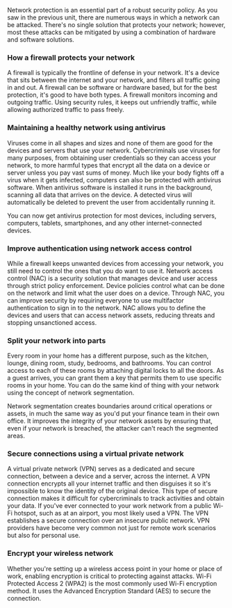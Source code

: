 Network protection is an essential part of a robust security policy. As you saw in the previous unit, there are numerous ways in which a network can be attacked. There's no single solution that protects your network; however, most these attacks can be mitigated by using a combination of hardware and software solutions.

### How a firewall protects your network

A firewall is typically the frontline of defense in your network. It's a device that sits between the internet and your network, and filters all traffic going in and out. A firewall can be software or hardware based, but for the best protection, it's good to have both types. A firewall monitors incoming and outgoing traffic. Using security rules, it keeps out unfriendly traffic, while allowing authorized traffic to pass freely.

### Maintaining a healthy network using antivirus

Viruses come in all shapes and sizes and none of them are good for the devices and servers that use your network. Cybercriminals use viruses for many purposes, from obtaining user credentials so they can access your network, to more harmful types that encrypt all the data on a device or server unless you pay vast sums of money. Much like your body fights off a virus when it gets infected, computers can also be protected with antivirus software. When antivirus software is installed it runs in the background, scanning all data that arrives on the device. A detected virus will automatically be deleted to prevent the user from accidentally running it.

You can now get antivirus protection for most devices, including servers, computers, tablets, smartphones, and any other internet-connected devices.

### Improve authentication using network access control

While a firewall keeps unwanted devices from accessing your network, you still need to control the ones that you do want to use it. Network access control (NAC) is a security solution that manages device and user access through strict policy enforcement. Device policies control what can be done on the network and limit what the user does on a device. Through NAC, you can improve security by requiring everyone to use multifactor authentication to sign in to the network. NAC allows you to define the devices and users that can access network assets, reducing threats and stopping unsanctioned access.

### Split your network into parts

Every room in your home has a different purpose, such as the kitchen, lounge, dining room, study, bedrooms, and bathrooms. You can control access to each of these rooms by attaching digital locks to all the doors. As a guest arrives, you can grant them a key that permits them to use specific rooms in your home. You can do the same kind of thing with your network using the concept of network segmentation.

Network segmentation creates boundaries around critical operations or assets, in much the same way as you'd put your finance team in their own office. It improves the integrity of your network assets by ensuring that, even if your network is breached, the attacker can't reach the segmented areas.

### Secure connections using a virtual private network

A virtual private network (VPN) serves as a dedicated and secure connection, between a device and a server, across the internet. A VPN connection encrypts all your internet traffic and then disguises it so it's impossible to know the identity of the original device. This type of secure connection makes it difficult for cybercriminals to track activities and obtain your data. If you've ever connected to your work network from a public Wi-Fi hotspot, such as at an airport, you most likely used a VPN. The VPN establishes a secure connection over an insecure public network. VPN providers have become very common not just for remote work scenarios but also for personal use.

### Encrypt your wireless network

Whether you're setting up a wireless access point in your home or place of work, enabling encryption is critical to protecting against attacks. Wi-Fi Protected Access 2 (WPA2) is the most commonly used Wi-Fi encryption method. It uses the Advanced Encryption Standard (AES) to secure the connection.

